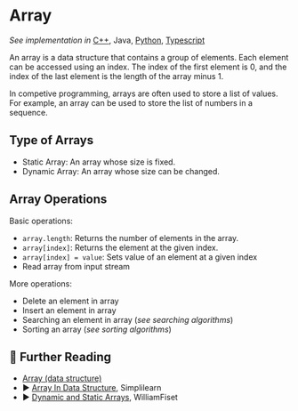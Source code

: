 # Array

*See implementation in* [C++](/concepts/cpp/array/README.md), Java, [Python](/concepts/python/array/README.md), [Typescript](/concepts/typescript/array/README.md)

An array is a data structure that contains a group of elements. Each element can be accessed using an index. The index of the first element is 0, and the index of the last element is the length of the array minus 1.

In competive programming, arrays are often used to store a list of values. For example, an array can be used to store the list of numbers in a sequence.

## Type of Arrays

* Static Array: An array whose size is fixed.
* Dynamic Array: An array whose size can be changed.

## Array Operations

Basic operations:

* `array.length`: Returns the number of elements in the array.
* `array[index]`: Returns the element at the given index.
* `array[index] = value`: Sets value of an element at a given index
* Read array from input stream

More operations:

* Delete an element in array
* Insert an element in array
* Searching an element in array (*see searching algorithms*)
* Sorting an array (*see sorting algorithms*)

## 🔗 Further Reading

* [Array (data structure)](https://en.wikipedia.org/wiki/Array_(data_structure))
* ▶️ [Array In Data Structure](https://www.youtube.com/watch?v=eXFItikqw8c&ab_channel=Simplilearn), Simplilearn
* ▶️ [Dynamic and Static Arrays](https://www.youtube.com/watch?v=PEnFFiQe1pM&list=PLDV1Zeh2NRsB6SWUrDFW2RmDotAfPbeHu&index=4&ab_channel=WilliamFiset), WilliamFiset



